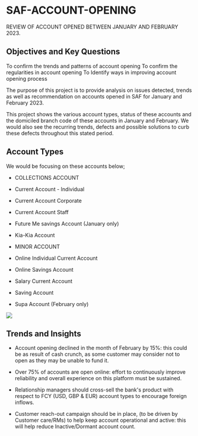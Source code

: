 # SAF-ACCOUNT-OPENING
REVIEW OF ACCOUNT OPENED BETWEEN JANUARY AND FEBRUARY 2023.

## Objectives and Key Questions
To confirm the trends and patterns of account opening
To confirm the regularities in account opening
To Identify ways in improving account opening process

The purpose of this project is to provide analysis on issues detected, trends as well as recommendation on accounts opened in SAF for January and February 2023.

This project shows the various account types, status of these accounts and the domiciled branch code of these accounts in January and February.
We would also see the recurring trends, defects and possible solutions to curb these defects throughout this stated period.

## Account Types
We would be focusing on these accounts below;
* COLLECTIONS ACCOUNT

* Current Account - Individual

* Current Account Corporate

* Current Account Staff
  
* Future Me savings Account (January only)

* Kia-Kia Account
  
* MINOR ACCOUNT

* Online Individual Current Account

* Online Savings Account

* Salary Current Account
  
* Saving Account
  
* Supa Account (February only)

![](DATASET)

## Trends and Insights

* Account opening declined in the month of February by 15%: this could be as result of cash crunch, as some customer may consider not to open as they may be unable to fund it.​

* Over 75% of accounts are open online: effort to continuously  improve reliability and overall experience on this platform must be sustained.​

* Relationship managers should cross-sell the bank's product with respect to FCY (USD, GBP & EUR) account types to encourage foreign inflows.​

* Customer reach-out campaign should be in place, (to be driven by Customer care/RMs) to help keep account operational and active: this will help reduce Inactive/Dormant account count.​
